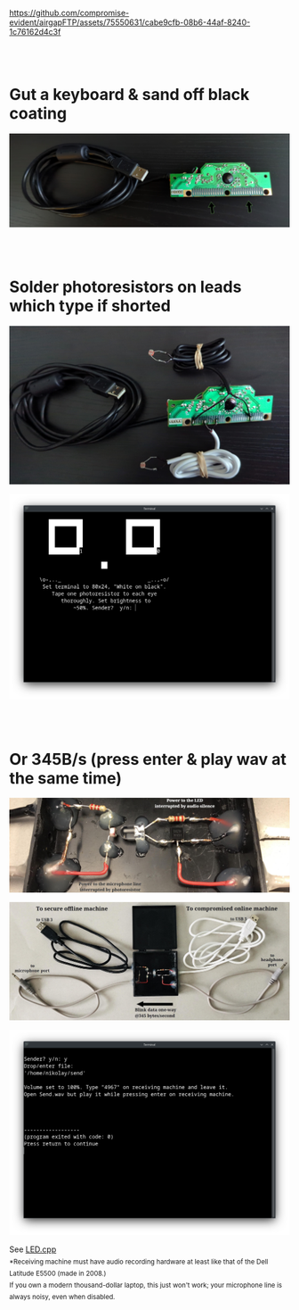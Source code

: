 https://github.com/compromise-evident/airgapFTP/assets/75550631/cabe9cfb-08b6-44af-8240-1c76162d4c3f

<br>
<br>

# Gut a keyboard & sand off black coating

<p align="center">
  <img src="https://raw.githubusercontent.com/compromise-evident/airgapFTP/main/Other/Keyboard_guts_5f4a0b228621479a36b128017924c866.png">
</p>

<br>
<br>

# Solder photoresistors on leads which type if shorted

<p align="center">
  <img src="https://raw.githubusercontent.com/compromise-evident/airgapFTP/main/Other/Keyboard_photoresistors_d64aedee67e91108087d5896876716c1.jpg">
</p>

<p align="center">
  <img src="https://raw.githubusercontent.com/compromise-evident/airgapFTP/main/Other/Terminal_c7d695b10a110f7bca1be536ec85399d.png">
</p>

<br>
<br>

# Or 345B/s (press enter & play wav at the same time)

<p align="center">
  <img src="https://raw.githubusercontent.com/compromise-evident/airgapFTP/main/Other/LED/Close-up.jpeg">
</p>

<p align="center">
  <img src="https://raw.githubusercontent.com/compromise-evident/airgapFTP/main/Other/LED/Materials.jpeg">
</p>

<p align="center">
  <img src="https://raw.githubusercontent.com/compromise-evident/airgapFTP/main/Other/LED/Terminal_36d7579acafa3983936d0f34204d4993.png">
</p>

See [LED.cpp](https://github.com/compromise-evident/airgapFTP/blob/main/Other/LED/LED.cpp) <br>
<sub>*Receiving machine must have audio recording hardware at least like that of the Dell Latitude E5500 (made in 2008.) <br>
If you own a modern thousand-dollar laptop, this just won't work; your microphone line is always noisy, even when disabled.<sub/>
